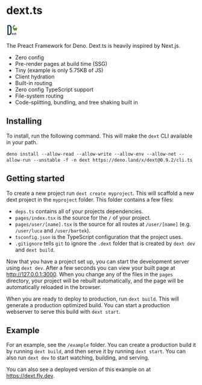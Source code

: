 # dext.ts

![logo](example/public/logo.png)

The Preact Framework for Deno. Dext.ts is heavily inspired by Next.js.

- Zero config
- Pre-render pages at build time (SSG)
- Tiny (example is only 5.75KB of JS)
- Client hydration
- Built-in routing
- Zero config TypeScript support
- File-system routing
- Code-splitting, bundling, and tree shaking built in

## Installing

To install, run the following command. This will make the `dext` CLI available in your path.

```
deno install --allow-read --allow-write --allow-env --allow-net --allow-run --unstable -f -n dext https://deno.land/x/dext@0.9.2/cli.ts
```

## Getting started

To create a new project run `dext create myproject`. This will scaffold a new dext project in the
`myproject` folder. This folder contains a few files:

- `deps.ts` contains all of your projects dependencies.
- `pages/index.tsx` is the source for the `/` of your project.
- `pages/user/[name].tsx` is the source for all routes at `/user/[name]` (e.g. `/user/luca` and `/user/bartek`).
- `tsconfig.json` is the TypeScript configuration that the project uses.
- `.gitignore` tells `git` to ignore the `.dext` folder that is created by `dext dev` and `dext build`.

Now that you have a project set up, you can start the development server using `dext dev`.
After a few seconds you can view your built page at http://127.0.0.1:3000. When you change
any of the files in the `pages` directory, your project will be rebuilt automatically, and
the page will be automatically reloaded in the browser.

When you are ready to deploy to production, run `dext build`. This will generate a production
optimized build. You can start a production webserver to serve this build with `dext start`.

## Example

For an example, see the `/example` folder. You can create a production build it by running
`dext build`, and then serve it by running `dext start`. You can also run `dext dev` to
start watching, building, and serving.

You can also see a deployed version of this example on at https://dext.fly.dev.
